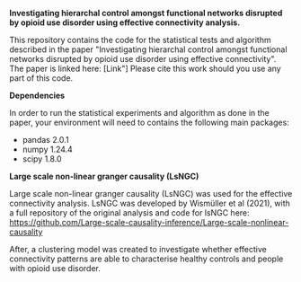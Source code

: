 **Investigating hierarchal control amongst functional networks disrupted by opioid use disorder using effective connectivity analysis.**

This repository contains the code for the statistical tests and algorithm described in the paper "Investigating hierarchal control amongst functional networks disrupted by opioid use disorder using effective connectivity". The paper is linked here: [Link"] 
Please cite this work should you use any part of this code.

 **Dependencies**

In order to run the statistical experiments and algorithm as done in the paper, your environment will need to contains the following main packages:

- pandas 2.0.1
- numpy 1.24.4
- scipy 1.8.0


**Large scale non-linear granger causality (LsNGC)**

Large scale non-linear granger causality (LsNGC) was used for the effective connectivity analysis.
LsNGC was developed by Wismüller et al (2021), with a full repository of the original analysis and code for lsNGC here: https://github.com/Large-scale-causality-inference/Large-scale-nonlinear-causality

After, a clustering model was created to investigate whether effective connectivity patterns are able to characterise healthy controls and people with opioid use disorder.
